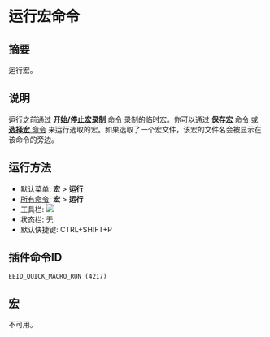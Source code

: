 # 运行宏命令

## 摘要

运行宏。

## 说明

运行之前通过 [**开始/停止宏录制** 命令](quick_macro_record) 录制的临时宏。你可以通过 [**保存宏** 命令](macro_save) 或 [**选择宏** 命令](macro_select) 来运行选取的宏。如果选取了一个宏文件，该宏的文件名会被显示在该命令的旁边。

## 运行方法

- 默认菜单: **宏** \> **运行**
- [所有命令](../tools/all_commands): **宏**
\> **运行**
- 工具栏: ![](../../images/quickmacrorun..png)
- 状态栏: 无
- 默认快捷键: CTRL+SHIFT+P

## 插件命令ID

```
EEID_QUICK_MACRO_RUN (4217)
```

## 宏

不可用。

